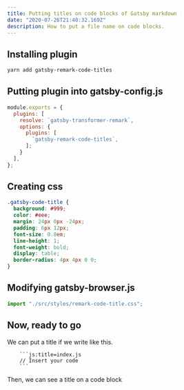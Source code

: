 ```yaml
---
title: Putting titles on code blocks of Gatsby markdown
date: "2020-07-26T21:40:32.169Z"
description: How to put a file name on code blocks.
---
```


## Installing plugin

```bash
yarn add gatsby-remark-code-titles
```

## Putting plugin into gatsby-config.js

```js:title=gatsby-config.js
module.exports = {
  plugins: [
    resolve: `gatsby-transformer-remark`,
    options: {
      plugins: [
        `gatsby-remark-code-titles`,
      ];
    }
  ],
};
```

## Creating css

```css:title=src/styles/remark-code-title.css
.gatsby-code-title {
  background: #999;
  color: #eee;
  margin: 24px 0px -24px;
  padding: 6px 12px;
  font-size: 0.8em;
  line-height: 1;
  font-weight: bold;
  display: table;
  border-radius: 4px 4px 0 0;
}
```

## Modifying gatsby-browser.js

```js:title=gatsby-browser.js
import "./src/styles/remark-code-title.css";
```

## Now, ready to go

We can put a title if we write like this.

````
    ```js:title=index.js
    // Insert your code
    ```
````

Then, we can see a title on a code block
